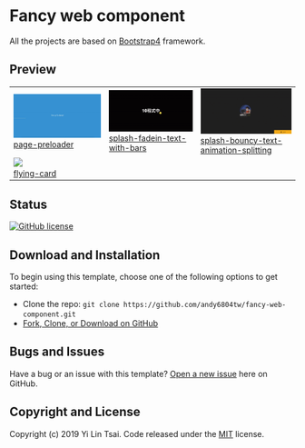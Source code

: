 # Fancy web component
All the projects are based on [Bootstrap4](http://startbootstrap.com/) framework.

## Preview

<table>
    <tbody>
        <tr>
            <td>
                <img src="page-preloader/screenshot/demo.gif" width="300px"><br>
                <a href="https://andy6804tw.github.io/fancy-web-component/page-preloader/">page-preloader</a>
            </td>
            <td>
                <img src="splash-fadein-text-with-bars/screenshot/demo.gif" width="300px"><br>
                <a href="https://andy6804tw.github.io/fancy-web-component/splash-fadein-text-with-bars">splash-fadein-text-with-bars</a>
            </td>
            <td>
                <img src="splash-bouncy-text-animation-splitting/screenshot/demo.gif" width="300px"><br>
                <a href="https://andy6804tw.github.io/fancy-web-component/splash-bouncy-text-animation-splitting">splash-bouncy-text-animation-splitting</a>
            </td>
        </tr>
        <tr>
            <td>
                <img src="flying-card/screenshot/demo.gif" width="300px"><br>
                <a href="https://andy6804tw.github.io/fancy-web-component/flying-card">flying-card</a>
             </td>
        </tr>
    </tbody>
</table>

## Status

[![GitHub license](https://img.shields.io/badge/license-MIT-blue.svg)](https://github.com/andy6804tw/fancy-web-component/blob/master/LICENSE)

## Download and Installation

To begin using this template, choose one of the following options to get started:

-   Clone the repo: `git clone https://github.com/andy6804tw/fancy-web-component.git`
-   [Fork, Clone, or Download on GitHub](https://github.com/andy6804tw/fancy-web-component)

## Bugs and Issues

Have a bug or an issue with this template? [Open a new issue](https://github.com/andy6804tw/fancy-web-component/issues) here on GitHub.

## Copyright and License

Copyright (c) 2019 Yi Lin Tsai. Code released under the [MIT](https://github.com/andy6804tw/fancy-web-component/blob/master/LICENSE) license.
